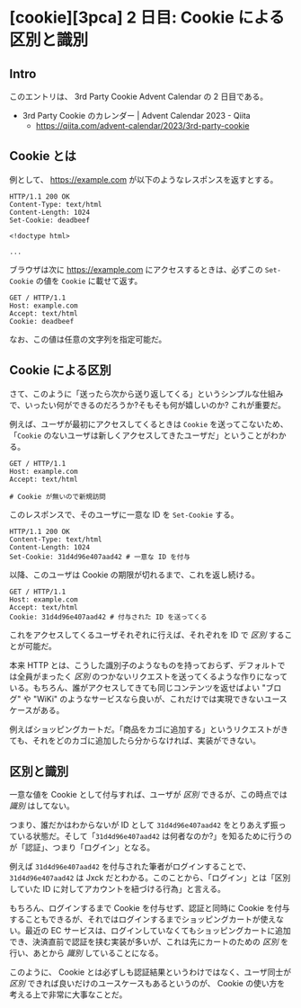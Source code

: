 # [cookie][3pca] 2 日目: Cookie による区別と識別

## Intro

このエントリは、 3rd Party Cookie Advent Calendar の 2 日目である。

- 3rd Party Cookie のカレンダー | Advent Calendar 2023 - Qiita
  - https://qiita.com/advent-calendar/2023/3rd-party-cookie


## Cookie とは

例として、 https://example.com が以下のようなレスポンスを返すとする。

```http
HTTP/1.1 200 OK
Content-Type: text/html
Content-Length: 1024
Set-Cookie: deadbeef

<!doctype html>

...
```

ブラウザは次に https://example.com にアクセスするときは、必ずこの `Set-Cookie` の値を `Cookie` に載せて返す。

```http
GET / HTTP/1.1
Host: example.com
Accept: text/html
Cookie: deadbeef
```

なお、この値は任意の文字列を指定可能だ。


## Cookie による区別

さて、このように「送ったら次から送り返してくる」というシンプルな仕組みで、いったい何ができるのだろうか?そもそも何が嬉しいのか? これが重要だ。

例えば、ユーザが最初にアクセスしてくるときは `Cookie` を送ってこないため、「`Cookie` のないユーザは新しくアクセスしてきたユーザだ」ということがわかる。

```http
GET / HTTP/1.1
Host: example.com
Accept: text/html

# Cookie が無いので新規訪問
```

このレスポンスで、そのユーザに一意な ID を `Set-Cookie` する。

```http
HTTP/1.1 200 OK
Content-Type: text/html
Content-Length: 1024
Set-Cookie: 31d4d96e407aad42 # 一意な ID を付与
```

以降、このユーザは Cookie の期限が切れるまで、これを返し続ける。

```http
GET / HTTP/1.1
Host: example.com
Accept: text/html
Cookie: 31d4d96e407aad42 # 付与された ID を送ってくる
```

これをアクセスしてくるユーザそれぞれに行えば、それぞれを ID で *区別* することが可能だ。

本来 HTTP とは、こうした識別子のようなものを持っておらず、デフォルトでは全員がまったく *区別* のつかないリクエストを送ってくるような作りになっている。もちろん、誰がアクセスしてきても同じコンテンツを返せばよい "ブログ" や "WiKi" のようなサービスなら良いが、これだけでは実現できないユースケースがある。

例えばショッピングカートだ。「商品をカゴに追加する」というリクエストがきても、それをどのカゴに追加したら分からなければ、実装ができない。


## 区別と識別

一意な値を Cookie として付与すれば、ユーザが *区別* できるが、この時点では *識別* はしてない。

つまり、誰だかはわからないが ID として `31d4d96e407aad42` をとりあえず振っている状態だ。そして「`31d4d96e407aad42` は何者なのか?」を知るために行うのが「認証」、つまり「ログイン」となる。

例えば `31d4d96e407aad42` を付与された筆者がログインすることで、 `31d4d96e407aad42` は Jxck だとわかる。このことから、「ログイン」とは「区別していた ID に対してアカウントを紐づける行為」と言える。

もちろん、ログインするまで Cookie を付与せず、認証と同時に Cookie を付与することもできるが、それではログインするまでショッピングカートが使えない。最近の EC サービスは、ログインしていなくてもショッピングカートに追加でき、決済直前で認証を挟む実装が多いが、これは先にカートのための *区別* を行い、あとから *識別* していることになる。

このように、 Cookie とは必ずしも認証結果というわけではなく、ユーザ同士が *区別* できれば良いだけのユースケースもあるというのが、 Cookie の使い方を考える上で非常に大事なことだ。